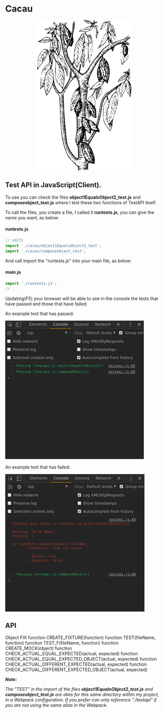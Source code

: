 # Cacau

<p align="center">
  <img width="300" height="480" src="img_cacau.png">
</p>

## Test API in JavaScript(Client).

To use you can check the files **object1EqualsObject2_test.js** and **composeobject_test.js** where I test these two functions of TestAPI itself.

To call the files, you create a file, I called it **runtests.js**, you can give the name you want, as below:

#### runtests.js
```javascript
// UNITS
import './cacau/object1EqualsObject2_test';
import './cacau/composeobject_test';
```
And call import the "runtests.js" into your main file, as below:

#### main.js
```javascript
import './runtests.js';
// ...
```
Updating(F5) your browser will be able to see in the console the tests that have passed and those that have failed.

An example test that has passed:

![cacau](img_example_passed.png)


An example test that has failed:


![cacau](img_example_failed.png)

## API

Object FIX
function CREATE_FIXTURE(function)
function TEST(fileName, function)
function TEST_F(fileName, function)
function CREATE_MOCK(object)
function CHECK_ACTUAL_EQUAL_EXPECTED(actual, expected)
function CHECK_ACTUAL_EQUAL_EXPECTED_OBJECT(actual, expected)
function CHECK_ACTUAL_DIFFERENT_EXPECTED(actual, expected)
function CHECK_ACTUAL_DIFFERENT_EXPECTED_OBJECT(actual, expected)

***Note:*** 

*The "TEST" in the import of the files **object1EqualsObject2_test.js** and **composeobject_test.js** are alias for this same directory within my project, in a Webpack configuration. If you prefer can only reference "./testapi" if you are not using the same alias in the Webpack.*


